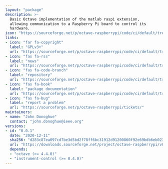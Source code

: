 ```yaml
---
layout: "package"
description: >-
  Basic Octave implementation of the matlab raspi extension,
  allowing communication to a Raspberry Pi board to control its
  hardware.
icon: "https://sourceforge.net/p/octave-raspberrypi/code/ci/default/tree/doc/raspi-logo.png?format=raw"
links:
- icon: "far fa-copyright"
  label: "GPLv3+"
  url: "https://sourceforge.net/p/octave-raspberrypi/code/ci/default/tree/COPYING"
- icon: "fas fa-rss"
  label: "news"
  url: "https://sourceforge.net/p/octave-raspberrypi/code/ci/default/tree/NEWS"
- icon: "fas fa-code-branch"
  label: "repository"
  url: "https://sourceforge.net/p/octave-raspberrypi/code/ci/default/tree"
- icon: "fas fa-book"
  label: "package documentation"
  url: "https://sourceforge.net/p/octave-raspberrypi/code/ci/default/tree/README.md"
- icon: "fas fa-bug"
  label: "report a problem"
  url: "https://sourceforge.net/p/octave-raspberrypi/tickets/"
maintainers:
- name: "John Donoghue"
  contact: "john.donoghue@ieee.org"
versions:
- id: "0.0.1"
  date: "2020-12-11"
  sha256: "d283c87ea097cd7be3d5bd2f78ff6bc31912d91200860f92e69bdb6eb0238623"
  url: "https://downloads.sourceforge.net/project/octave-raspberrypi/v0.0.1/raspi-0.0.1.tar.gz"
  depends:
  - "octave (>= 4.4.0)"
  - "instrument-control (>= 0.4.0)"
---
```

